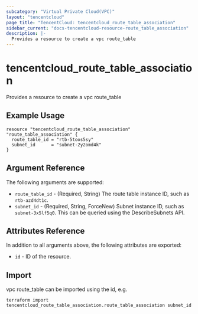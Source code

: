 ```yaml
---
subcategory: "Virtual Private Cloud(VPC)"
layout: "tencentcloud"
page_title: "TencentCloud: tencentcloud_route_table_association"
sidebar_current: "docs-tencentcloud-resource-route_table_association"
description: |-
  Provides a resource to create a vpc route_table
---
```


# tencentcloud_route_table_association

Provides a resource to create a vpc route_table

## Example Usage

```hcl
resource "tencentcloud_route_table_association" "route_table_association" {
  route_table_id = "rtb-5toos5sy"
  subnet_id      = "subnet-2y2omd4k"
}
```

## Argument Reference

The following arguments are supported:

* `route_table_id` - (Required, String) The route table instance ID, such as `rtb-azd4dt1c`.
* `subnet_id` - (Required, String, ForceNew) Subnet instance ID, such as `subnet-3x5lf5q0`. This can be queried using the DescribeSubnets API.

## Attributes Reference

In addition to all arguments above, the following attributes are exported:

* `id` - ID of the resource.



## Import

vpc route_table can be imported using the id, e.g.

```
terraform import tencentcloud_route_table_association.route_table_association subnet_id
```

